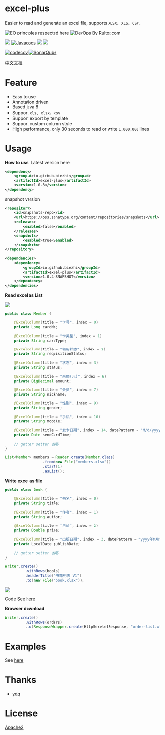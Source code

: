 # excel-plus

Easier to read and generate an excel file, supports `XLSX`、`XLS`、`CSV`.

[![EO principles respected here](http://www.elegantobjects.org/badge.svg)](http://www.elegantobjects.org)
[![DevOps By Rultor.com](http://www.rultor.com/b/biezhi/excel-plus)](http://www.rultor.com/p/biezhi/excel-plus)


[![](https://img.shields.io/travis/biezhi/excel-plus.svg)](https://travis-ci.org/biezhi/excel-plus)
[![Javadocs](http://javadoc.io/badge/io.github.biezhi/excel-plus.svg)](http://javadoc.io/doc/io.github.biezhi/excel-plus)
[![](https://img.shields.io/maven-central/v/io.github.biezhi/excel-plus.svg)](https://search.maven.org/search?q=excel-plus)
[![](https://img.shields.io/badge/license-Apache2-FF0080.svg)](https://github.com/biezhi/excel-plus/blob/master/LICENSE)

[![codecov](https://codecov.io/gh/biezhi/excel-plus/branch/master/graph/badge.svg)](https://codecov.io/gh/biezhi/excel-plus)
[![SonarQube](https://img.shields.io/badge/sonar-ok-green.svg)](https://sonarcloud.io/dashboard/index/io.github.biezhi:excel-plus)

<a href="https://biezhi.github.io/excel-plus/" target="_blank">中文文档</a>

# Feature

- Easy to use
- Annotation driven
- Based java 8
- Support `xls`、`xlsx`、`csv`
- Support export by template
- Support custom column style
- High performance, only 30 seconds to read or write `1,000,000` lines

# Usage

**How to use**. Latest version here

```xml
<dependency>
    <groupId>io.github.biezhi</groupId>
    <artifactId>excel-plus</artifactId>
    <version>1.0.3</version>
</dependency>
```

snapshot version

```xml
<repository>
    <id>snapshots-repo</id>
    <url>https://oss.sonatype.org/content/repositories/snapshots</url>
    <releases>
        <enabled>false</enabled>
    </releases>
    <snapshots>
        <enabled>true</enabled>
    </snapshots>
</repository>

<dependencies>
    <dependency>
        <groupId>io.github.biezhi</groupId>
        <artifactId>excel-plus</artifactId>
        <version>1.0.4-SNAPSHOT</version>
    </dependency>
</dependencies>
```

**Read excel as List**

![](https://i.loli.net/2018/12/14/5c1290880509b.png)

```java
public class Member {

    @ExcelColumn(title = "卡号", index = 0)
    private Long cardNo;

    @ExcelColumn(title = "卡类型", index = 1)
    private String cardType;

    @ExcelColumn(title = "领用状态", index = 2)
    private String requisitionStatus;

    @ExcelColumn(title = "状态", index = 3)
    private String status;

    @ExcelColumn(title = "余额(元)", index = 6)
    private BigDecimal amount;

    @ExcelColumn(title = "会员", index = 7)
    private String nickname;

    @ExcelColumn(title = "性别", index = 9)
    private String gender;

    @ExcelColumn(title = "手机", index = 10)
    private String mobile;

    @ExcelColumn(title = "发卡日期", index = 14, datePattern = "M/d/yyyy HH:mm")
    private Date sendCardTime;
    
    // getter setter 省略
}
```

```java
List<Member> members = Reader.create(Member.class)
                 .from(new File("members.xlsx"))
                 .start(1)
                 .asList();
```

**Write excel as file**

```java
public class Book {

    @ExcelColumn(title = "书名", index = 0)
    private String title;
    
    @ExcelColumn(title = "作者", index = 1)
    private String author;

    @ExcelColumn(title = "售价", index = 2)
    private Double price;

    @ExcelColumn(title = "出版日期", index = 3, datePattern = "yyyy年M月")
    private LocalDate publishDate;
    
    // getter setter 省略
}
```

```java
Writer.create()
         .withRows(books)
         .headerTitle("书籍列表 V1")
         .to(new File("book.xlsx"));
```

![](https://i.loli.net/2018/12/14/5c1292b23b66f.png)

Code See [here](https://github.com/biezhi/excel-plus/blob/master/src/test/java/io/github/biezhi/excel/plus/examples/WriterExample.java#L145)

**Browser download**

```java
Writer.create()
         .withRows(orders)
         .to(ResponseWrapper.create(HttpServletResponse, "order-list.xls"));
```

# Examples

See [here](https://github.com/biezhi/excel-plus/blob/master/src/test/java/io/github/biezhi/excel/plus/examples)

# Thanks

- [ydq](https://github.com/ydq)

# License

[Apache2](https://github.com/biezhi/excel-plus/blob/master/LICENSE)